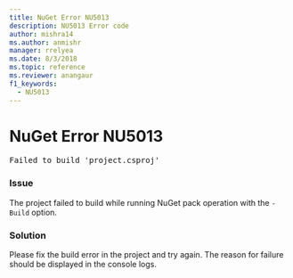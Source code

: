 ```yaml
---
title: NuGet Error NU5013
description: NU5013 Error code
author: mishra14
ms.author: anmishr
manager: rrelyea
ms.date: 8/3/2018
ms.topic: reference
ms.reviewer: anangaur
f1_keywords:
  - NU5013
---
```


# NuGet Error NU5013
<pre>Failed to build 'project.csproj'</pre>

### Issue

The project failed to build while running NuGet pack operation with the `-Build` option.


### Solution

Please fix the build error in the project and try again. The reason for failure should be displayed in the console logs.

